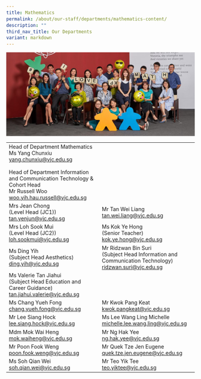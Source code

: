 ```yaml
---
title: Mathematics
permalink: /about/our-staff/departments/mathematics-content/
description: ""
third_nav_title: Our Departments
variant: markdown
---
```

![](/images/d-maths-1024x455.jpg)


|  |  |
| -------- | -------- | 
|Head of Department Mathematics<br>Ms Yang Chunxiu<br>[yang.chunxiu@vjc.edu.sg](mailto:yang.chunxiu@vjc.edu.sg)<br><br>Head of Department Information and Communication Technology &amp; Cohort Head<br>Mr Russell Woo<br>[woo.yih.hau.russell@vjc.edu.sg](mailto:woo.yih.hau.russell@vjc.edu.sg)||
Mrs Jean Chong<br>(Level Head (JC1))<br>[tan.yenjun@vjc.edu.sg](mailto:tan.yenjun@vjc.edu.sg)	| Mr Tan Wei Liang<br>[tan.wei.liang@vjc.edu.sg](mailto:tan.wei.liang@vjc.edu.sg)|
|Mrs Loh Sook Mui<br>(Level Head (JC2))<br>[loh.sookmui@vjc.edu.sg](mailto:loh.sookmui@vjc.edu.sg)|Ms Kok Ye Hong<br>(Senior Teacher)<br>[kok.ye.hong@vjc.edu.sg](mailto:kok.ye.hong@vjc.edu.sg)
|Ms Ding Yih<br>(Subject Head Aesthetics)<br>[ding.yih@vjc.edu.sg](mailto:ding.yih@vjc.edu.sg)|Mr Ridzwan Bin Suri<br>(Subject Head Information and Communication Technology)<br>[ridzwan.suri@vjc.edu.sg](mailto:ridzwan.suri@vjc.edu.sg)|
Ms Valerie Tan Jiahui<br>(Subject Head Education and Career Guidance)<br>[tan.jiahui.valerie@vjc.edu.sg](mailto:tan.jiahui.valerie@vjc.edu.sg)||
|Ms Chang Yueh Fong<br>[chang.yueh.fong@vjc.edu.sg](mailto:chang.yueh.fong@vjc.edu.sg)|Mr Kwok Pang Keat<br>[kwok.pangkeat@vjc.edu.sg](mailto:kwok.pangkeat@vjc.edu.sg)|
Mr Lee Siang Hock<br>[lee.siang.hock@vjc.edu.sg](mailto:lee.siang.hock@vjc.edu.sg)|Ms Lee Wang Ling Michelle<br>[michelle.lee.wang.ling@vjc.edu.sg](mailto:michelle.lee.wang.ling@vjc.edu.sg)
|Mdm Mok Wai Heng<br>[mok.waiheng@vjc.edu.sg](mailto:mok.waiheng@vjc.edu.sg)|Mr Ng Hak Yee<br>[ng.hak.yee@vjc.edu.sg](mailto:ng.hak.yee@vjc.edu.sg)
|Mr Poon Fook Weng<br>[poon.fook.weng@vjc.edu.sg](mailto:poon.fook.weng@vjc.edu.sg)|Mr Quek Tze Jen Eugene<br>[quek.tze.jen.eugene@vjc.edu.sg](mailto:quek.tze.jen.eugene@vjc.edu.sg)
|Ms Soh Qian Wei<br>[soh.qian.wei@vjc.edu.sg](mailto:soh.qian.wei@vjc.edu.sg)|Mr Teo Yik Tee<br>[teo.yiktee@vjc.edu.sg](mailto:teo.yiktee@vjc.edu.sg)|